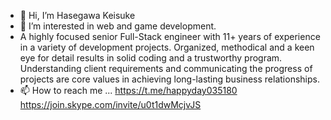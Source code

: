 - 👋 Hi, I’m Hasegawa Keisuke
- 👀 I’m interested in web and game development.
- A highly focused senior Full-Stack
engineer with 11+ years of experience in
a variety of development projects.
Organized, methodical and a keen eye for
detail results in solid coding and a
trustworthy program. Understanding
client requirements and communicating
the progress of projects are core values
in achieving long-lasting business
relationships.
- 📫 How to reach me ...
https://t.me/happyday035180
https://join.skype.com/invite/u0t1dwMcjvJS
